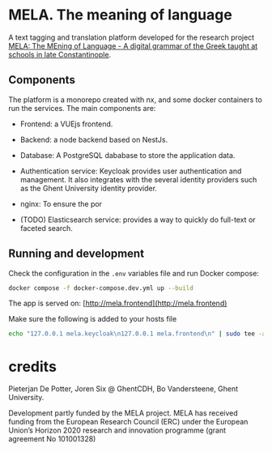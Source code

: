 # MELA. The meaning of language

A text tagging and translation platform developed for the research project [MELA: The MEning of Language - A digital grammar of the Greek taught at schools in late Constantinople](https://research.flw.ugent.be/en/projects/mela-meaning-language-digital-grammar-greek-taught-schools-late-constantinople).

## Components

The platform is a monorepo created with nx, and some docker containers to run the services. The main components are:

* Frontend: a VUEjs frontend.
* Backend: a node backend based on NestJs.
* Database: A PostgreSQL dababase to store the application data.
* Authentication service: Keycloak provides user authentication and management. It also integrates with the several identity providers such as the Ghent University identity provider.
* nginx: To ensure the por

* (TODO) Elasticsearch service: provides a way to quickly do full-text or faceted search.

## Running and development

Check the configuration in the `.env` variables file and run Docker compose:

```sh
docker compose -f docker-compose.dev.yml up --build    
```

The app is served on: [http://mela.frontend](http://mela.frontend)

Make sure the following is added to your hosts file

```sh
echo "127.0.0.1 mela.keycloak\n127.0.0.1 mela.frontend\n" | sudo tee -a /etc/hosts
```

# credits

Pieterjan De Potter, Joren Six @ GhentCDH, Bo Vandersteene, Ghent University.

Development partly funded by the MELA project. MELA has received funding from the European Research Council (ERC) under the European Union’s Horizon 2020 research and innovation programme (grant agreement No 101001328)
